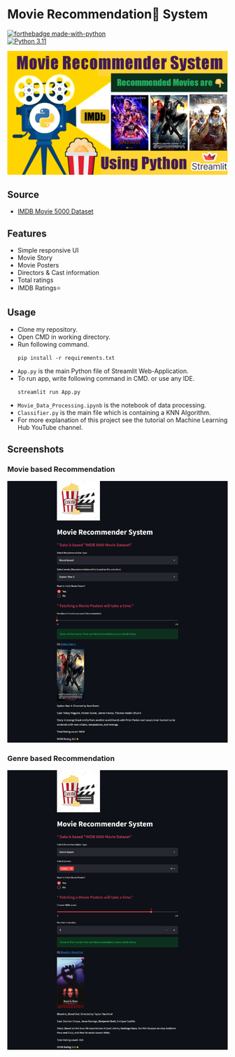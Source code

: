 # Movie Recommendation🍿 System

[![forthebadge made-with-python](http://ForTheBadge.com/images/badges/made-with-python.svg)](https://www.python.org/)                 
[![Python 3.11](https://img.shields.io/badge/python-3.11-blue.svg)](https://www.python.org/downloads/release/python-360/)   


<img src="https://github.com/Varsha-1605/Movie-Recommendation-System/blob/main/yt_thumb.jpg">

## Source
- [IMDB Movie 5000 Dataset](https://www.kaggle.com/carolzhangdc/imdb-5000-movie-dataset)

## Features
- Simple responsive UI
- Movie Story
- Movie Posters
- Directors & Cast information
- Total ratings
- IMDB Ratings⭐

## Usage

- Clone my repository.
- Open CMD in working directory.
- Run following command.
  ```
  pip install -r requirements.txt
  ```
- `App.py` is the main Python file of Streamlit Web-Application. 
- To run app, write following command in CMD. or use any IDE.
  ```
  streamlit run App.py
  ```
- `Movie_Data_Processing.ipynb` is the notebook of data processing.
- `Classifier.py` is the main file which is containing a KNN Algorithm.
- For more explanation of this project see the tutorial on Machine Learning Hub YouTube channel.

## Screenshots

### Movie based Recommendation
<img src="https://github.com/Varsha-1605/Movie-Recommendation-System/blob/main/t1.png">

### Genre based Recommendation
<img src="https://github.com/Varsha-1605/Movie-Recommendation-System/blob/main/t2.png">

